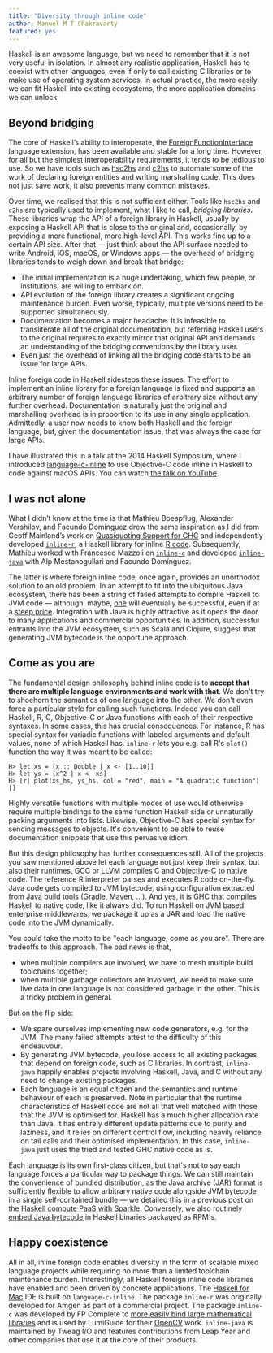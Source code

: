```yaml
---
title: "Diversity through inline code"
author: Manuel M T Chakravarty
featured: yes
---
```


Haskell is an awesome language, but we need to remember that it is not very useful in isolation. In almost any realistic application, Haskell has to coexist with other languages, even if only to call existing C libraries or to make use of operating system services. In actual practice, the more easily we can fit Haskell into existing ecosystems, the more application domains we can unlock.

## Beyond bridging

The core of Haskell’s ability to interoperate, the [ForeignFunctionInterface](https://www.haskell.org/onlinereport/haskell2010/haskellch8.html#x15-1490008) language extension, has been available and stable for a long time. However, for all but the simplest interoperability requirements, it tends to be tedious to use. So we have tools such as [hsc2hs](https://hackage.haskell.org/package/hsc2hs) and [c2hs](https://hackage.haskell.org/package/c2hs) to automate some of the work of declaring foreign entities and writing marshalling code. This does not just save work, it also prevents many common mistakes.

Over time, we realised that this is not sufficient either. Tools like `hsc2hs` and `c2hs` are typically used to implement, what I like to call, *bridging libraries*. These libraries wrap the API of a foreign library in Haskell, usually by exposing a Haskell API that is close to the original and, occasionally, by providing a more functional, more high-level API. This works fine up to a certain API size. After that — just think about the API surface needed to write Android, iOS, macOS, or Windows apps — the overhead of bridging libraries tends to weigh down and break that bridge:

* The initial implementation is a huge undertaking, which few people, or institutions, are willing to embark on.
* API evolution of the foreign library creates a significant ongoing maintenance burden. Even worse, typically, multiple versions need to be supported simultaneously.
* Documentation becomes a major headache. It is infeasible to transliterate all of the original documentation, but referring Haskell users to the original requires to exactly mirror that original API and demands an understanding of the bridging conventions by the library user.
* Even just the overhead of linking all the bridging code starts to be an issue for large APIs.

Inline foreign code in Haskell sidesteps these issues. The effort to implement an inline library for a foreign language is fixed and supports an arbitrary number of foreign language libraries of arbitrary size without any further overhead. Documentation is naturally just the original and marshalling overhead is in proportion to its use in any single application. Admittedly, a user now needs to know both Haskell and the foreign language, but, given the documentation issue, that was always the case for large APIs.

I have illustrated this in a talk at the 2014 Haskell Symposium, where I introduced [language-c-inline](https://hackage.haskell.org/package/language-c-inline) to use Objective-C code inline in Haskell to code against macOS APIs. You can watch [the talk on YouTube](https://www.youtube.com/embed/pm_WFnWqn20).

## I was not alone

What I didn’t know at the time is that Mathieu Boespflug, Alexander Vershilov, and Facundo Domínguez drew the same inspiration as I did from Geoff Mainland’s work on [Quasiquoting Support for GHC](https://www.cs.drexel.edu/~mainland/projects/quasiquoting/) and independently developed [`inline-r`](https://tweag.github.io/HaskellR/), a Haskell library for inline [R code](https://www.r-project.org/). Subsequently, Mathieu worked with Francesco Mazzoli on [`inline-c`](https://github.com/fpco/inline-c/tree/master/inline-c) and developed [`inline-java`](https://github.com/tweag/inline-java#readme) with Alp Mestanogullari and Facundo Domínguez.

The latter is where foreign inline code, once again, provides an unorthodox solution to an old problem. In an attempt to fit into the ubiquitous Java ecosystem, there has been a string of failed attempts to compile Haskell to JVM code — although, maybe, [one](http://eta-lang.org) will eventually be successful, even if at a [steep price](http://eta-lang.org/docs/html/faq.html#how-different-is-eta-from-ghc). Integration with Java is highly attractive as it opens the door to many applications and commercial opportunities. In addition, successful entrants into the JVM ecosystem, such as Scala and Clojure, suggest that generating JVM bytecode is the opportune approach.

## Come as you are

The fundamental design philosophy behind inline code is to **accept that there are multiple language environments and work with that**. We don't try to shoehorn the semantics of one language into the other. We don't even force a particular style for calling such functions. Indeed you can call Haskell, R, C, Objective-C or Java functions with each of their respective syntaxes. In some cases, this has crucial consequences. For instance, R has special syntax for variadic functions with labeled arguments and default values, none of which Haskell has. `inline-r` lets you e.g. call R's `plot()` function the way it was meant to be called:

```
H> let xs = [x :: Double | x <- [1..10]]
H> let ys = [x^2 | x <- xs]
H> [r| plot(xs_hs, ys_hs, col = "red", main = "A quadratic function") |]
```

Highly versatile functions with multiple modes of use would otherwise require multiple bindings to the same function Haskell side or unnaturally packing arguments into lists. Likewise, Objective-C has special syntax for sending messages to objects. It's convenient to be able to reuse documentation snippets that use this pervasive idiom.

But this design philosophy has further consequences still. All of the projects you saw mentioned above let each language not just keep their syntax, but also their runtimes. GCC or LLVM compiles C and Objective-C to native code. The reference R interpreter parses and executes R code on-the-fly. Java code gets compiled to JVM bytecode, using configuration extracted from Java build tools (Gradle, Maven, ...). And yes, it is GHC that compiles Haskell to native code, like it always did. To run Haskell on JVM based enterprise middlewares, we package it up as a JAR and load the native code into the JVM dynamically.

You could take the motto to be "each language, come as you are". There are tradeoffs to this approach. The bad news is that,

* when multiple compilers are involved, we have to mesh multiple build toolchains together;
* when multiple garbage collectors are involved, we need to make sure live data in one language is not considered garbage in the other. This is a tricky problem in general.

But on the flip side:

* We spare ourselves implementing new code generators, e.g. for the JVM. The many failed attempts attest to the difficulty of this endeauvour.
* By generating JVM bytecode, you lose access to all existing packages that depend on foreign code, such as C libraries. In contrast, `inline-java` happily enables projects involving Haskell, Java, and C without any need to change existing packages.
* Each language is an equal citizen and the semantics and runtime behaviour of each is preserved. Note in particular that the runtime characteristics of Haskell code are not all that well matched with those that the JVM is optimised for. Haskell has a much higher allocation rate than Java, it has entirely different update patterns due to purity and laziness, and it relies on different control flow, including heavily reliance on tail calls and their optimised implementation. In this case, `inline-java` just uses the tried and tested GHC native code as is.

Each language is its own first-class citizen, but that's not to say each language forces a particular way to package things. We can still maintain the convenience of bundled distribution, as the Java archive (JAR) format is sufficiently flexible to allow arbitrary native code alongside JVM bytecode in a single self-contained bundle — we detailed this in a previous post on the [Haskell compute PaaS with Sparkle](http://www.tweag.io/posts/2016-06-20-haskell-compute-paas-with-sparkle.html). Conversely, we also routinely [embed Java bytecode](http://blog.tweag.io/posts/2016-10-17-inline-java.html) in Haskell binaries packaged as RPM's.

## Happy coexistence

All in all, inline foreign code enables diversity in the form of scalable mixed language projects while requiring no more than a limited toolchain maintenance burden. Interestingly, all Haskell foreign inline code libraries have enabled and been driven by concrete applications. The [Haskell for Mac](http://haskellformac.com) IDE is built on `language-c-inline`. The package `inline-r` was originally developed for Amgen as part of a commercial project. The package `inline-c` was developed by FP Complete to [more easily bind large mathematical libraries](https://www.fpcomplete.com/blog/2015/05/inline-c) and is used by LumiGuide for their [OpenCV](https://github.com/LumiGuide/haskell-opencv) work. `inline-java` is maintained by Tweag I/O and features contributions from Leap Year and other companies that use it at the core of their products.
